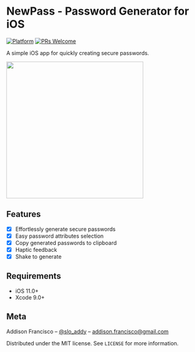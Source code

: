 # NewPass - Password Generator for iOS

[![Platform](https://img.shields.io/cocoapods/p/LFAlertController.svg?style=flat)](http://cocoapods.org/pods/LFAlertController)
[![PRs Welcome](https://img.shields.io/badge/PRs-welcome-brightgreen.svg?style=flat-square)](http://makeapullrequest.com)

A simple iOS app for quickly creating secure passwords.

<img src="https://i.imgur.com/8Ahr42d.png" width="358" heigth="640" />

## Features

- [x] Effortlessly generate secure passwords
- [x] Easy password attributes selection
- [x] Copy generated passwords to clipboard
- [x] Haptic feedback
- [x] Shake to generate

## Requirements

- iOS 11.0+
- Xcode 9.0+

## Meta

Addison Francisco – [@slo_addy](https://twitter.com/slo_addy) – addison.francisco@gmail.com

Distributed under the MIT license. See ``LICENSE`` for more information.
